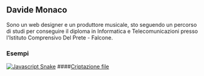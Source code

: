 ## Davide Monaco

Sono un web designer e un produttore musicale, sto seguendo un percorso di studi per conseguire il diploma in Informatica e Telecomunicazioni presso l'Istituto Comprensivo Del Prete - Falcone.

### Esempi

[![Javascript Snake](https://m.gjcdn.net/game-thumbnail/400/482519-crop0_3_642_365-pmnaypnr-v4.webp)](https://Davidemonaco.github.io/javascriptsnake)
####[Criptazione file](https://raw.githubusercontent.com/Davidemonaco/dataencrypter/main/mainscript.py)
